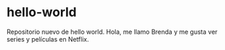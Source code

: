 # hello-world
Repositorio nuevo de hello world.
Hola, me llamo Brenda y me gusta ver series y películas en Netflix.
